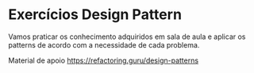 ﻿# Exercícios Design Pattern
 
 Vamos praticar os conhecimento adquiridos em sala de aula e aplicar os patterns de acordo com a necessidade de cada problema. 
 
 Material de apoio
 https://refactoring.guru/design-patterns
